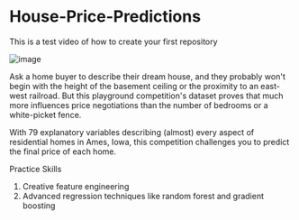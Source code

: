# House-Price-Predictions
This is a test video of how to create your first repository

![image](https://www.shutterstock.com/image-vector/isolated-cartoon-houses-set-simple-260nw-492399352.jpg)

Ask a home buyer to describe their dream house, and they probably won't begin with the height of the basement ceiling or the proximity to an east-west railroad. But this playground competition's dataset proves that much more influences price negotiations than the number of bedrooms or a white-picket fence.

With 79 explanatory variables describing (almost) every aspect of residential homes in Ames, Iowa, this competition challenges you to predict the final price of each home.

Practice Skills
1. Creative feature engineering 
2. Advanced regression techniques like random forest and gradient boosting
